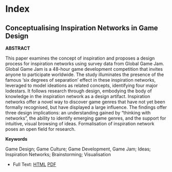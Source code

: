 Index
=====

## Conceptualising Inspiration Networks in Game Design
**ABSTRACT**

This paper examines the concept of inspiration and proposes a design process for inspiration networks using survey data from Global Game Jam. Global Game Jam is a 48-hour game development competition that invites anyone to participate worldwide. The study illuminates the presence of the famous ‘six degrees of separation’ effect in these inspiration networks, leveraged to model ideations as related concepts, identifying four major lodestars. It follows research through design, embodying the body of knowledge in the inspiration network as a design artifact. Inspiration networks offer a novel way to discover game genres that have not yet been formally recognised, but have displayed a large influence. The findings offer three design implications: an understanding gained by “thinking with networks”, the ability to identify emerging game genres, and the support for intuitive, visual browsing of ideas. Formalisation of inspiration network poses an open field for research.

**Keywords**

Game Design; Game Culture; Game Development, Game Jam; Ideas; Inspiration Networks; Brainstorming; Visualisation

* Full Text: [HTML](http://todigra.org/index.php/todigra/article/view/41/80) [PDF](https://github.com/Spaxe/papers/raw/master/Conceptualising%20Inspiration%20Networks%20in%20Game%20Design/2015%20-%20Conceptualising%20Inspiration%20Networks%20in%20Game%20Design.pdf)


